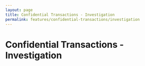 ```yaml
---
layout: page
title: Confidential Transactions - Investigation
permalink: features/confidential-transactions/investigation
---
```


# Confidential Transactions - Investigation


